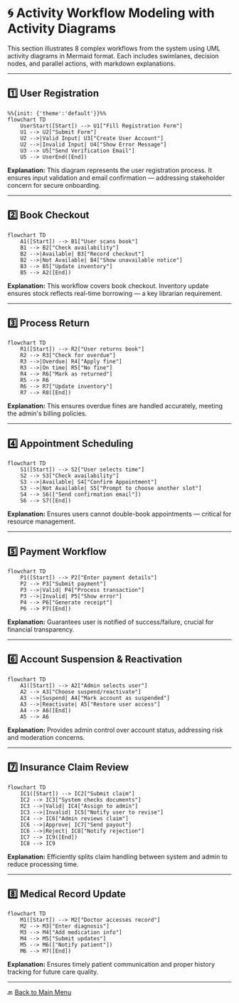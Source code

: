 
# 🌀 Activity Workflow Modeling with Activity Diagrams

This section illustrates 8 complex workflows from the system using UML activity diagrams in Mermaid format. Each includes swimlanes, decision nodes, and parallel actions, with markdown explanations.

---

## 1️⃣ User Registration

```mermaid
%%{init: {'theme':'default'}}%%
flowchart TD
    UserStart([Start]) --> U1["Fill Registration Form"]
    U1 --> U2["Submit Form"]
    U2 -->|Valid Input| U3["Create User Account"]
    U2 -->|Invalid Input| U4["Show Error Message"]
    U3 --> U5["Send Verification Email"]
    U5 --> UserEnd([End])
```

**Explanation:** This diagram represents the user registration process. It ensures input validation and email confirmation — addressing stakeholder concern for secure onboarding.

---

## 2️⃣ Book Checkout

```mermaid
flowchart TD
    A1([Start]) --> B1["User scans book"]
    B1 --> B2["Check availability"]
    B2 -->|Available| B3["Record checkout"]
    B2 -->|Not Available| B4["Show unavailable notice"]
    B3 --> B5["Update inventory"]
    B5 --> A2([End])
```

**Explanation:** This workflow covers book checkout. Inventory update ensures stock reflects real-time borrowing — a key librarian requirement.

---

## 3️⃣ Process Return

```mermaid
flowchart TD
    R1([Start]) --> R2["User returns book"]
    R2 --> R3["Check for overdue"]
    R3 -->|Overdue| R4["Apply fine"]
    R3 -->|On time| R5["No fine"]
    R4 --> R6["Mark as returned"]
    R5 --> R6
    R6 --> R7["Update inventory"]
    R7 --> R8([End])
```

**Explanation:** This ensures overdue fines are handled accurately, meeting the admin's billing policies.

---

## 4️⃣ Appointment Scheduling

```mermaid
flowchart TD
    S1([Start]) --> S2["User selects time"]
    S2 --> S3["Check availability"]
    S3 -->|Available| S4["Confirm Appointment"]
    S3 -->|Not Available| S5["Prompt to choose another slot"]
    S4 --> S6(["Send confirmation email"])
    S6 --> S7([End])
```

**Explanation:** Ensures users cannot double-book appointments — critical for resource management.

---

## 5️⃣ Payment Workflow

```mermaid
flowchart TD
    P1([Start]) --> P2["Enter payment details"]
    P2 --> P3["Submit payment"]
    P3 -->|Valid| P4["Process transaction"]
    P3 -->|Invalid| P5["Show error"]
    P4 --> P6["Generate receipt"]
    P6 --> P7([End])
```

**Explanation:** Guarantees user is notified of success/failure, crucial for financial transparency.

---

## 6️⃣ Account Suspension & Reactivation

```mermaid
flowchart TD
    A1([Start]) --> A2["Admin selects user"]
    A2 --> A3["Choose suspend/reactivate"]
    A3 -->|Suspend| A4["Mark account as suspended"]
    A3 -->|Reactivate| A5["Restore user access"]
    A4 --> A6([End])
    A5 --> A6
```

**Explanation:** Provides admin control over account status, addressing risk and moderation concerns.

---

## 7️⃣ Insurance Claim Review

```mermaid
flowchart TD
    IC1([Start]) --> IC2["Submit claim"]
    IC2 --> IC3["System checks documents"]
    IC3 -->|Valid| IC4["Assign to admin"]
    IC3 -->|Invalid| IC5["Notify user to revise"]
    IC4 --> IC6["Admin reviews claim"]
    IC6 -->|Approve| IC7["Send payout"]
    IC6 -->|Reject| IC8["Notify rejection"]
    IC7 --> IC9([End])
    IC8 --> IC9
```

**Explanation:** Efficiently splits claim handling between system and admin to reduce processing time.

---

## 8️⃣ Medical Record Update

```mermaid
flowchart TD
    M1([Start]) --> M2["Doctor accesses record"]
    M2 --> M3["Enter diagnosis"]
    M3 --> M4["Add medication info"]
    M4 --> M5["Submit updates"]
    M5 --> M6(["Notify patient"])
    M6 --> M7([End])
```

**Explanation:** Ensures timely patient communication and proper history tracking for future care quality.

---
  🔙 [Back to Main Menu](./README.md)
